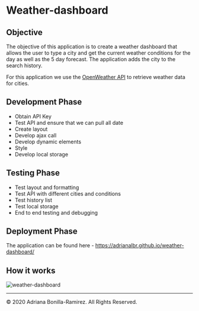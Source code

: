 # Weather-dashboard

## Objective

The objective of this application is to create a weather dashboard that allows the user to type a city and get the current weather conditions for the day as well as the 5 day forecast. The application adds the city to the search history.

For this application we use the [OpenWeather API](https://openweathermap.org/api) to retrieve weather data for cities.

## Development Phase
- Obtain API Key
- Test API and ensure that we can pull all date
- Create layout
- Develop ajax call
- Develop dynamic elements
- Style
- Develop local storage

## Testing Phase
- Test layout and formatting
- Test API with different cities and conditions
- Test history list
- Test local storage
- End to end testing and debugging

## Deployment Phase

The application can be found here - https://adrianalbr.github.io/weather-dashboard/

## How it works



![weather-dashboard]()



- - -
© 2020 Adriana Bonilla-Ramirez. All Rights Reserved.

